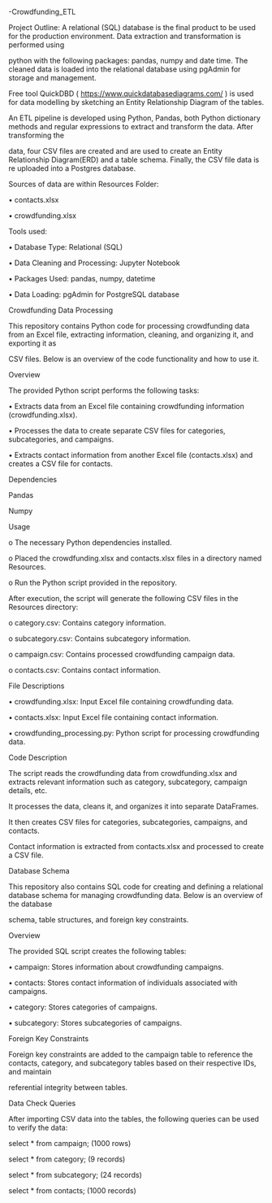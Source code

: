  -Crowdfunding_ETL


Project Outline: A relational (SQL) database is the final product to be used for the production environment. Data extraction and transformation is performed using 

python with the following packages: pandas, numpy and date time. The cleaned data is loaded into the relational database using pgAdmin for storage and management. 

Free tool QuickDBD ( https://www.quickdatabasediagrams.com/ ) is used for data modelling by sketching an Entity Relationship Diagram of the tables.

An ETL pipeline is developed using Python, Pandas, both Python dictionary methods and regular expressions to extract and transform the data. After transforming the

data, four CSV files are created and are used to create an Entity Relationship Diagram(ERD) and a table schema. Finally, the CSV file data is re uploaded into a 
Postgres database.


Sources of data are within Resources Folder: 

• contacts.xlsx 

• crowdfunding.xlsx


Tools used: 

• Database Type: Relational (SQL) 

• Data Cleaning and Processing: Jupyter Notebook 

• Packages Used: pandas, numpy, datetime 

• Data Loading: pgAdmin for PostgreSQL database


Crowdfunding Data Processing

This repository contains Python code for processing crowdfunding data from an Excel file, extracting information, cleaning, and organizing it, and exporting it as 

CSV files. Below is an overview of the code functionality and how to use it.


Overview

The provided Python script performs the following tasks:

•	Extracts data from an Excel file containing crowdfunding information (crowdfunding.xlsx).

•	Processes the data to create separate CSV files for categories, subcategories, and campaigns.

•	Extracts contact information from another Excel file (contacts.xlsx) and creates a CSV file for contacts.


Dependencies

Pandas

Numpy


Usage

o	The necessary Python dependencies installed.

o	Placed the crowdfunding.xlsx and contacts.xlsx files in a directory named Resources.

o	Run the Python script provided in the repository.

After execution, the script will generate the following CSV files in the Resources directory:

o	category.csv: Contains category information.

o	subcategory.csv: Contains subcategory information.

o	campaign.csv: Contains processed crowdfunding campaign data.

o	contacts.csv: Contains contact information.


File Descriptions

•	crowdfunding.xlsx: Input Excel file containing crowdfunding data.

•	contacts.xlsx: Input Excel file containing contact information.

•	crowdfunding_processing.py: Python script for processing crowdfunding data.


Code Description

The script reads the crowdfunding data from crowdfunding.xlsx and extracts relevant information such as category, subcategory, campaign details, etc.

It processes the data, cleans it, and organizes it into separate DataFrames.

It then creates CSV files for categories, subcategories, campaigns, and contacts.

Contact information is extracted from contacts.xlsx and processed to create a CSV file.


Database Schema

This repository also contains SQL code for creating and defining a relational database schema for managing crowdfunding data. Below is an overview of the database 

schema, table structures, and foreign key constraints.


Overview

The provided SQL script creates the following tables:

•	campaign: Stores information about crowdfunding campaigns.

•	contacts: Stores contact information of individuals associated with campaigns.

•	category: Stores categories of campaigns.

•	subcategory: Stores subcategories of campaigns.


Foreign Key Constraints

Foreign key constraints are added to the campaign table to reference the contacts, category, and subcategory tables based on their respective IDs, and maintain 

referential integrity between tables.


Data Check Queries

After importing CSV data into the tables, the following queries can be used to verify the data:

select * from campaign; (1000 rows)

select * from category; (9 records)

select * from subcategory; (24 records)

select * from contacts; (1000 records)

